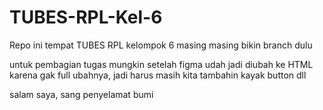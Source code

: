# TUBES-RPL-Kel-6

Repo ini tempat TUBES RPL kelompok 6
masing masing bikin branch dulu

untuk pembagian tugas mungkin setelah figma udah jadi diubah ke HTML
karena gak full ubahnya, jadi harus masih kita tambahin kayak button dll

salam saya,
sang penyelamat bumi
